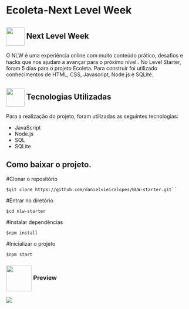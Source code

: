 # Ecoleta-Next Level Week
<h2> <img src= "https://img.icons8.com/plasticine/2x/rocket.png" width="50px" height="50px" align="center"/>  Next Level Week </h2>

<p>O NLW é uma experiência online com muito conteúdo prático, desaﬁos e hacks que nos ajudam a avançar para o próximo nível.. No Level  Starter, foram 5 dias para o projeto Ecoleta. Para construir foi utilizado conhecimentos de HTML, CSS, Javascript, Node.js e SQLite.</p>

<h2> <img src = "https://w7.pngwing.com/pngs/944/135/png-transparent-drawing-cartoon-laborer-tool-grip-wrench-hand-technic-head.png" width="50px" height="50px" align="center"/> Tecnologias Utilizadas </h2>
<p> Para a realização do projeto, foram utilizadas as seguintes tecnologias:
<ul> <li> JavaScript </li>
<li> Node.js </li>
<li> SQL </li>
<li> SQLite </li> </ul> </p>

## Como baixar o projeto.

#Clonar o repositório
``` JS
$git clone https://github.com/danielvieiralopes/NLW-starter.git``
```
#Entrar no diretório
``` JS
$cd nlw-starter
```

#Instalar dependências 
``` JS
$npm install
``` 
#Inicializar o projeto
``` JS
$npm start
``` 
<h3> <img src="https://i.pinimg.com/originals/77/6a/b5/776ab5933cf08e67f43ead05a6f864d2.jpg" width="70px" height="70px" align="center"/> Preview </h3>

 <img src = "https://github.com/danielvieiralopes/NLW-starter/blob/master/Ecoleta.gif">




